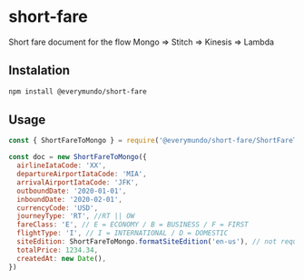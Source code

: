 # short-fare
Short fare document for the flow Mongo => Stitch => Kinesis => Lambda

## Instalation
```sh
npm install @everymundo/short-fare
```

## Usage
```js
const { ShortFareToMongo } = require('@everymundo/short-fare/ShortFareToMongo.class')

const doc = new ShortFareToMongo({
  airlineIataCode: 'XX',
  departureAirportIataCode: 'MIA',
  arrivalAirportIataCode: 'JFK',
  outboundDate: '2020-01-01',
  inboundDate: '2020-02-01',
  currencyCode: 'USD',
  journeyType: 'RT', //RT || OW
  fareClass: 'E', // E = ECONOMY / B = BUSINESS / F = FIRST
  flightType: 'I', // I = INTERNATIONAL / D = DOMESTIC
  siteEdition: ShortFareToMongo.formatSiteEdition('en-us'), // not required but enforces the format en_US
  totalPrice: 1234.34,
  createdAt: new Date(),
})
```
